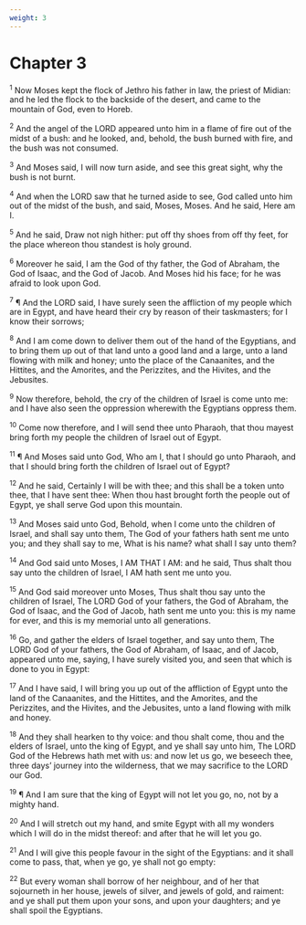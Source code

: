 ```yaml
---
weight: 3
---
```


# Chapter 3

<sup>1</sup> Now Moses kept the flock of Jethro his father in law, the priest of Midian: and he led the flock to the backside of the desert, and came to the mountain of God, even to Horeb. 

<sup>2</sup> And the angel of the LORD appeared unto him in a flame of fire out of the midst of a bush: and he looked, and, behold, the bush burned with fire, and the bush was not consumed. 

<sup>3</sup> And Moses said, I will now turn aside, and see this great sight, why the bush is not burnt. 

<sup>4</sup> And when the LORD saw that he turned aside to see, God called unto him out of the midst of the bush, and said, Moses, Moses. And he said, Here am I. 

<sup>5</sup> And he said, Draw not nigh hither: put off thy shoes from off thy feet, for the place whereon thou standest is holy ground. 

<sup>6</sup> Moreover he said, I am the God of thy father, the God of Abraham, the God of Isaac, and the God of Jacob. And Moses hid his face; for he was afraid to look upon God. 

<sup>7</sup> ¶ And the LORD said, I have surely seen the affliction of my people which are in Egypt, and have heard their cry by reason of their taskmasters; for I know their sorrows; 

<sup>8</sup> And I am come down to deliver them out of the hand of the Egyptians, and to bring them up out of that land unto a good land and a large, unto a land flowing with milk and honey; unto the place of the Canaanites, and the Hittites, and the Amorites, and the Perizzites, and the Hivites, and the Jebusites. 

<sup>9</sup> Now therefore, behold, the cry of the children of Israel is come unto me: and I have also seen the oppression wherewith the Egyptians oppress them. 

<sup>10</sup> Come now therefore, and I will send thee unto Pharaoh, that thou mayest bring forth my people the children of Israel out of Egypt. 

<sup>11</sup> ¶ And Moses said unto God, Who am I, that I should go unto Pharaoh, and that I should bring forth the children of Israel out of Egypt? 

<sup>12</sup> And he said, Certainly I will be with thee; and this shall be a token unto thee, that I have sent thee: When thou hast brought forth the people out of Egypt, ye shall serve God upon this mountain. 

<sup>13</sup> And Moses said unto God, Behold, when I come unto the children of Israel, and shall say unto them, The God of your fathers hath sent me unto you; and they shall say to me, What is his name? what shall I say unto them? 

<sup>14</sup> And God said unto Moses, I AM THAT I AM: and he said, Thus shalt thou say unto the children of Israel, I AM hath sent me unto you. 

<sup>15</sup> And God said moreover unto Moses, Thus shalt thou say unto the children of Israel, The LORD God of your fathers, the God of Abraham, the God of Isaac, and the God of Jacob, hath sent me unto you: this is my name for ever, and this is my memorial unto all generations. 

<sup>16</sup> Go, and gather the elders of Israel together, and say unto them, The LORD God of your fathers, the God of Abraham, of Isaac, and of Jacob, appeared unto me, saying, I have surely visited you, and seen that which is done to you in Egypt: 

<sup>17</sup> And I have said, I will bring you up out of the affliction of Egypt unto the land of the Canaanites, and the Hittites, and the Amorites, and the Perizzites, and the Hivites, and the Jebusites, unto a land flowing with milk and honey. 

<sup>18</sup> And they shall hearken to thy voice: and thou shalt come, thou and the elders of Israel, unto the king of Egypt, and ye shall say unto him, The LORD God of the Hebrews hath met with us: and now let us go, we beseech thee, three days’ journey into the wilderness, that we may sacrifice to the LORD our God. 

<sup>19</sup> ¶ And I am sure that the king of Egypt will not let you go, no, not by a mighty hand. 

<sup>20</sup> And I will stretch out my hand, and smite Egypt with all my wonders which I will do in the midst thereof: and after that he will let you go. 

<sup>21</sup> And I will give this people favour in the sight of the Egyptians: and it shall come to pass, that, when ye go, ye shall not go empty: 

<sup>22</sup> But every woman shall borrow of her neighbour, and of her that sojourneth in her house, jewels of silver, and jewels of gold, and raiment: and ye shall put them upon your sons, and upon your daughters; and ye shall spoil the Egyptians. 


